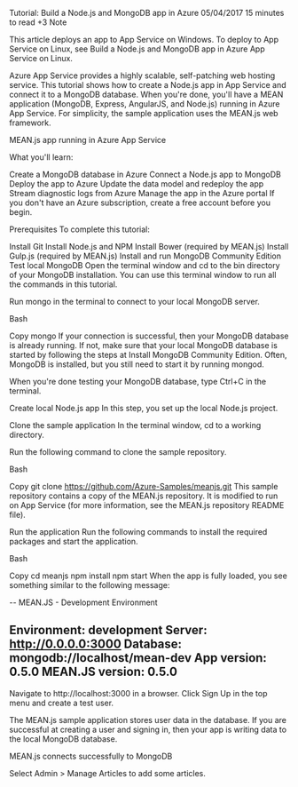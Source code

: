Tutorial: Build a Node.js and MongoDB app in Azure
05/04/2017
15 minutes to read
     +3
 Note

This article deploys an app to App Service on Windows. To deploy to App Service on Linux, see Build a Node.js and MongoDB app in Azure App Service on Linux.

Azure App Service provides a highly scalable, self-patching web hosting service. This tutorial shows how to create a Node.js app in App Service and connect it to a MongoDB database. When you're done, you'll have a MEAN application (MongoDB, Express, AngularJS, and Node.js) running in Azure App Service. For simplicity, the sample application uses the MEAN.js web framework.

MEAN.js app running in Azure App Service

What you'll learn:

Create a MongoDB database in Azure
Connect a Node.js app to MongoDB
Deploy the app to Azure
Update the data model and redeploy the app
Stream diagnostic logs from Azure
Manage the app in the Azure portal
If you don't have an Azure subscription, create a free account before you begin.

Prerequisites
To complete this tutorial:

Install Git
Install Node.js and NPM
Install Bower (required by MEAN.js)
Install Gulp.js (required by MEAN.js)
Install and run MongoDB Community Edition
Test local MongoDB
Open the terminal window and cd to the bin directory of your MongoDB installation. You can use this terminal window to run all the commands in this tutorial.

Run mongo in the terminal to connect to your local MongoDB server.

Bash

Copy
mongo
If your connection is successful, then your MongoDB database is already running. If not, make sure that your local MongoDB database is started by following the steps at Install MongoDB Community Edition. Often, MongoDB is installed, but you still need to start it by running mongod.

When you're done testing your MongoDB database, type Ctrl+C in the terminal.

Create local Node.js app
In this step, you set up the local Node.js project.

Clone the sample application
In the terminal window, cd to a working directory.

Run the following command to clone the sample repository.

Bash

Copy
git clone https://github.com/Azure-Samples/meanjs.git
This sample repository contains a copy of the MEAN.js repository. It is modified to run on App Service (for more information, see the MEAN.js repository README file).

Run the application
Run the following commands to install the required packages and start the application.

Bash

Copy
cd meanjs
npm install
npm start
When the app is fully loaded, you see something similar to the following message:

--
MEAN.JS - Development Environment

Environment:     development
Server:          http://0.0.0.0:3000
Database:        mongodb://localhost/mean-dev
App version:     0.5.0
MEAN.JS version: 0.5.0
--
Navigate to http://localhost:3000 in a browser. Click Sign Up in the top menu and create a test user.

The MEAN.js sample application stores user data in the database. If you are successful at creating a user and signing in, then your app is writing data to the local MongoDB database.

MEAN.js connects successfully to MongoDB

Select Admin > Manage Articles to add some articles.

